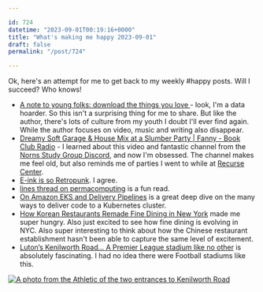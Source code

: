 ```yaml
---

id: 724
datetime: "2023-09-01T00:19:16+0000"
title: "What's making me happy 2023-09-01"
draft: false
permalink: "/post/724"

---
```


Ok, here's an attempt for me to get back to my weekly #happy posts. Will I succeed? Who knows!

- [A note to young folks: download the things you love
](https://birchtree.me/blog/a-note-to-young-folks-download-the-videos-you-love/) - look, I'm a data hoarder. So this isn't a surprising thing for me to share. But like the author, there's lots of culture from my youth I doubt I'll ever find again. While the author focuses on video, music and writing also disappear.
- [Dreamy Soft Garage & House Mix at a Slumber Party | Fanny - Book Club Radio](https://youtu.be/y779MPTCQTk) - I learned about this video and fantastic channel from the [Norns Study Group Discord](https://monome.org/docs/norns/studies/#norns-contributed-knowledge), and now I'm obsessed. The channel makes me feel old, but also reminds me of parties I went to while at [Recurse Center](https://recurse.com).
- [E-ink is so Retropunk](https://rmkit.dev/eink-is-so-retropunk/). I agree.
- [lines thread on permacomputing](https://llllllll.co/t/permacomputing/62766) is a fun read.
- [On Amazon EKS and Delivery Pipelines](https://medium.com/@micheldirk/on-amazon-eks-and-delivery-pipelines-629d4d10679e) is a great deep dive on the many ways to deliver code to a Kubernetes cluster.
- [How Korean Restaurants Remade Fine Dining in New York](https://www.nytimes.com/2023/08/29/dining/korean-fine-dining-restaurants-nyc.html?smid=nytcore-android-share) made me super hungry. Also just excited to see how fine dining is evolving in NYC. Also super interesting to think about how the Chinese restaurant establishment hasn't been able to capture the same level of excitement.
- [Luton’s Kenilworth Road... A Premier League stadium like no other](https://theathletic.com/4755465/2023/08/31/luton-kenilworth-road-premier-league?source=user-shared-article) is absolutely fascinating. I had no idea there were Football stadiums like this.

[![A photo from the Athletic of the two entrances to Kenilworth Road](https://icco.imgix.net/photos/2023/ec6728f2-1906-4ee7-81d9-b4a96bf95870.jpeg?auto=format%2Ccompress)](https://icco.imgix.net/photos/2023/ec6728f2-1906-4ee7-81d9-b4a96bf95870.jpeg?auto=format%2Ccompress)


